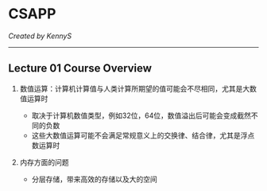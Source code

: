 # CSAPP

*Created by KennyS*

---

## Lecture 01 Course Overview

1. 数值运算：计算机计算值与人类计算所期望的值可能会不尽相同，尤其是大数值运算时
    - 取决于计算机数值类型，例如32位，64位，数值溢出后可能会变成截然不同的负数
    - 这些大数值运算可能不会满足常规意义上的交换律、结合律，尤其是浮点数运算时

2. 内存方面的问题
    - 分层存储，带来高效的存储以及大的空间